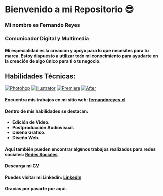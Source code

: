 # Bienvenido a mi Repositorio 😎
### **Mi nombre es Fernando Reyes**
### **Comunicador Digital y Multimedia**

#### Mi especialidad es la creación y apoyo para lo que necesites para tu marca. Estoy dispuesto a utilizar todo mi conocimiento para ayudarte en la creación de algo único para ti o tu negocio.

## Habilidades Técnicas:
[![Photohop](https://cdn-icons-png.flaticon.com/128/5968/5968520.png)]()
[![Illustrator](https://cdn-icons-png.flaticon.com/128/5611/5611037.png)]()
[![Premiere](https://cdn-icons-png.flaticon.com/128/5968/5968525.png)]()
[![After](https://cdn-icons-png.flaticon.com/128/5968/5968428.png)]()

#### Encuentra mis trabajos en mi sitio web: [fernandoreyes.cl](https://fernandoreyes.cl)

#### Dentro de mis habilidades se destacan:
* **Edición de Video.**
* **Postproducción Audiovisual.**
* **Diseño Gráfico.**
* **Diseño Web.**

#### Aquí también pueden encontrar algunos trabajos realizados para redes sociales: [Redes Sociales](http://www.fernandoreyes.cl/rrss)

#### Descarga mi [CV](https://fernandoreyes.cl/wp-content/uploads/2023/02/CV-Fernando-Reyes-2023-ES.pdf)

#### Puedes visitar mi Linkedin: [LinkedIn](https://www.linkedin.com/in/fedoreyes/)
 

**Gracias por pasarte por aqui.**


